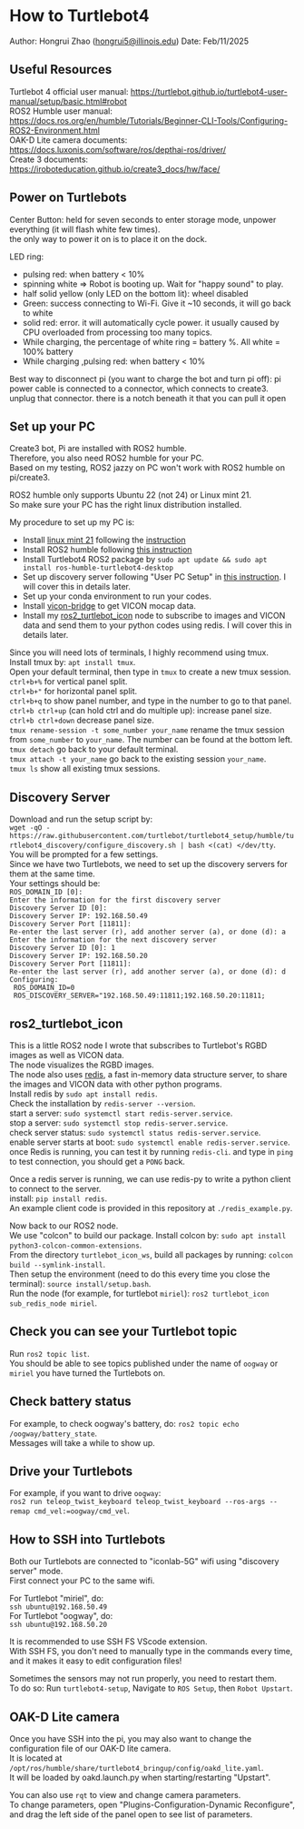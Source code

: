 # How to Turtlebot4
Author: Hongrui Zhao (hongrui5@illinois.edu)
Date: Feb/11/2025


## Useful Resources
Turtlebot 4 official user manual: https://turtlebot.github.io/turtlebot4-user-manual/setup/basic.html#robot  
ROS2 Humble user manual: https://docs.ros.org/en/humble/Tutorials/Beginner-CLI-Tools/Configuring-ROS2-Environment.html  
OAK-D Lite camera documents: https://docs.luxonis.com/software/ros/depthai-ros/driver/  
Create 3 documents: https://iroboteducation.github.io/create3_docs/hw/face/  


## Power on Turtlebots
Center Button: held for seven seconds to enter storage mode, unpower everything (it will flash white few times).  
the only way to power it on is to place it on the dock.  

LED ring: 
- pulsing red: when battery < 10%
- spinning white => Robot is booting up. Wait for "happy sound" to play.
- half solid yellow (only LED on the bottom lit): wheel disabled
- Green: success connecting to Wi-Fi. Give it ~10 seconds, it will go back  to white
- solid red: error. it will automatically cycle power. it usually caused by CPU overloaded from processing too many topics. 
- While charging, the percentage of white ring = battery %. All white = 100% battery 
- While charging ,pulsing red: when battery < 10%

Best way to disconnect pi (you want to charge the bot and turn pi off): pi power cable is connected to a connector, which connects to create3. unplug that connector. there is a notch beneath it that you can pull it open


## Set up your PC
Create3 bot, Pi are installed with ROS2 humble.  
Therefore, you also need ROS2 humble for your PC.  
Based on my testing, ROS2 jazzy on PC won't work with ROS2 humble on pi/create3.  

ROS2 humble only supports Ubuntu 22 (not 24) or Linux mint 21.  
So make sure your PC has the right linux distribution installed.   

My procedure to set up my PC is:  
*  Install [linux mint 21](https://linuxmint.com/download_all.php) following the [instruction](https://linuxmint-installation-guide.readthedocs.io/en/latest/)
* Install ROS2 humble following [this instruction](https://docs.ros.org/en/humble/Installation/Ubuntu-Install-Debs.html)
* Install Turtlebot4 ROS2 package by `sudo apt update && sudo apt install ros-humble-turtlebot4-desktop`
* Set up discovery server following "User PC Setup" in [this instruction](https://turtlebot.github.io/turtlebot4-user-manual/setup/discovery_server.html). I will cover this in details later.
* Set up your conda environment to run your codes.
* Install [vicon-bridge](https://github.com/dasc-lab/ros2-vicon-bridge) to get VICON mocap data.
* Install my [ros2_turtlebot_icon](https://github.com/labicon/ros2_turtlebot_icon) node to subscribe to images and VICON data and send them to your python codes using redis. I will cover this in details later.

Since you will need lots of terminals, I highly recommend using tmux.  
Install tmux by: `apt install tmux`.  
Open your default terminal, then type in `tmux` to create a new tmux session.  
`ctrl+b+%` for vertical panel split.  
`ctrl+b+"` for horizontal panel split.  
`ctrl+b+q` to show panel number, and type in the number to go to that panel.  
`ctrl+b ctrl+up` (can hold ctrl and do multiple up): increase panel size.  
`ctrl+b ctrl+down` decrease panel size.  
`tmux rename-session -t some_number your_name` rename the tmux session from `some_number` to `your_name`. The number can be found at the bottom left.  
`tmux detach` go back to your default terminal.  
`tmux attach -t your_name` go back to the existing session `your_name`.  
`tmux ls` show all existing tmux sessions.  

## Discovery Server
Download and run the setup script by:  
`wget -qO - https://raw.githubusercontent.com/turtlebot/turtlebot4_setup/humble/turtlebot4_discovery/configure_discovery.sh | bash <(cat) </dev/tty`.    
You will be prompted for a few settings.  
Since we have two Turtlebots, we need to set up the discovery servers for them at the same time.  
Your settings should be:  
`ROS_DOMAIN_ID [0]:`   
`Enter the information for the first discovery server`  
`Discovery Server ID [0]:`   
`Discovery Server IP: 192.168.50.49`  
`Discovery Server Port [11811]: `  
`Re-enter the last server (r), add another server (a), or done (d): a`  
`Enter the information for the next discovery server`  
`Discovery Server ID [0]: 1`  
`Discovery Server IP: 192.168.50.20`  
`Discovery Server Port [11811]: `  
`Re-enter the last server (r), add another server (a), or done (d): d`  
`Configuring:`  
` ROS_DOMAIN_ID=0`  
` ROS_DISCOVERY_SERVER="192.168.50.49:11811;192.168.50.20:11811;`  




## ros2_turtlebot_icon
This is a little ROS2 node I wrote that subscribes to Turtlebot's RGBD images as well as VICON data.  
The node visualizes the RGBD images.   
The node also uses [redis](https://redis.io/docs/latest/operate/oss_and_stack/install/install-redis/install-redis-on-linux/), a fast in-memory data structure server, to share the images and VICON data with other python programs.   
Install redis by `sudo apt install redis`.  
Check the installation by `redis-server --version`.  
start a server: `sudo systemctl start redis-server.service`.  
stop a server: `sudo systemctl stop redis-server.service`.  
check server status: `sudo systemctl status redis-server.service`.  
enable server starts at boot: `sudo systemctl enable redis-server.service`.  
once Redis is running, you can test it by running `redis-cli`. and type in  `ping`  to test connection, you should get a `PONG` back.  

Once a redis server is running, we can use redis-py to write a python client to connect to the server.  
install: `pip install redis`.  
An example client code is provided in this repository at `./redis_example.py`.  

Now back to our ROS2 node.  
We use "colcon" to build our package. Install colcon by: `sudo apt install python3-colcon-common-extensions`.  
From the directory `turtlebot_icon_ws`, build all packages by running: `colcon build --symlink-install`.  
Then setup the environment (need to do this every time you close the terminal): `source install/setup.bash`.  
Run the node (for example, for turtlebot `miriel`): `ros2 turtlebot_icon sub_redis_node miriel`.  


## Check you can see your Turtlebot topic 
Run `ros2 topic list`.  
You should be able to see topics published under the name of `oogway` or `miriel` you have turned the Turtlebots on. 


## Check battery status 
For example, to check oogway's battery, do: `ros2 topic echo /oogway/battery_state`.  
Messages will take a while to show up.  



## Drive your Turtlebots
For example, if you want to drive `oogway`:  
`ros2 run teleop_twist_keyboard teleop_twist_keyboard --ros-args --remap cmd_vel:=oogway/cmd_vel`.  


## How to SSH into Turtlebots
Both our Turtlebots are connected to "iconlab-5G" wifi using "discovery server" mode.  
First connect your PC to the same wifi.  

For Turtlebot "miriel", do:   
`ssh ubuntu@192.168.50.49`  
For Turtlebot "oogway", do:  
`ssh ubuntu@192.168.50.20`  

It is recommended to use SSH FS VScode extension.  
With SSH FS, you don't need to manually type in the commands every time, and it makes it easy to edit configuration files!  

Sometimes the sensors may not run properly, you need to restart them.  
To do so: Run `turtlebot4-setup`, Navigate to `ROS Setup`, then `Robot Upstart`.  


## OAK-D Lite camera
Once you have SSH into the pi, you may also want to change the configuration file of our OAK-D lite camera.  
It is located at `/opt/ros/humble/share/turtlebot4_bringup/config/oakd_lite.yaml`.  
It will be loaded by oakd.launch.py when starting/restarting "Upstart".  

You can also use `rqt` to view and change camera parameters.  
To change parameters, open "Plugins-Configuration-Dynamic Reconfigure", and drag the left side of the panel open to see list of parameters.  



